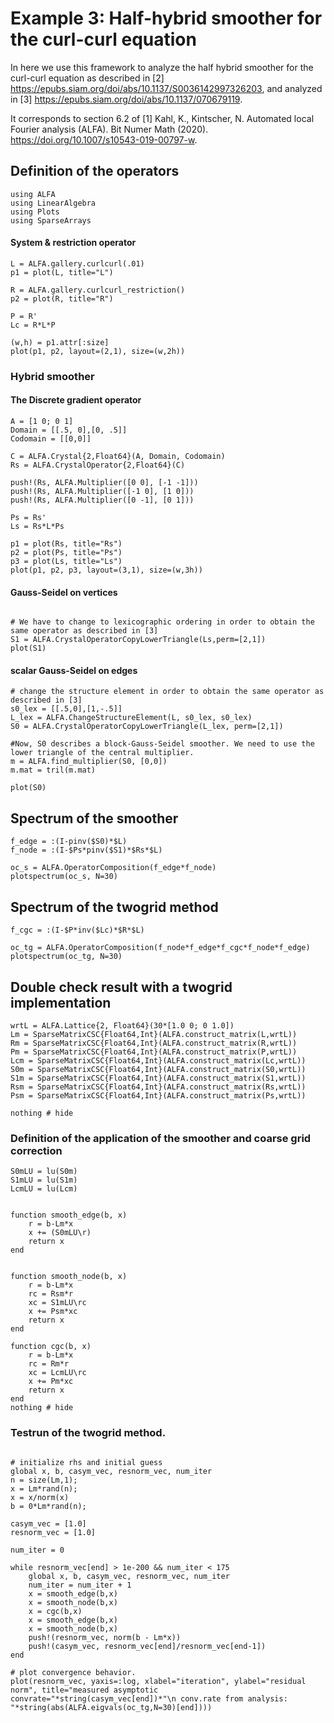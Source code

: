 # Example 3: Half-hybrid smoother for the curl-curl equation

In here we use this framework to analyze the half hybrid smoother for the curl-curl equation as described in [2] <https://epubs.siam.org/doi/abs/10.1137/S0036142997326203>, and analyzed in [3] <https://epubs.siam.org/doi/abs/10.1137/070679119>.

It corresponds to section 6.2 of [1] Kahl, K., Kintscher, N. Automated local Fourier analysis (ALFA). Bit Numer Math (2020). <https://doi.org/10.1007/s10543-019-00797-w>.


## Definition of the operators
```@example curlcurl; continued = true
using ALFA
using LinearAlgebra
using Plots
using SparseArrays
```
#### System & restriction operator

```@example curlcurl
L = ALFA.gallery.curlcurl(.01)
p1 = plot(L, title="L")

R = ALFA.gallery.curlcurl_restriction()
p2 = plot(R, title="R")

P = R'
Lc = R*L*P

(w,h) = p1.attr[:size]
plot(p1, p2, layout=(2,1), size=(w,2h))

```

### Hybrid smoother

#### The Discrete gradient operator

```@example curlcurl
A = [1 0; 0 1]
Domain = [[.5, 0],[0, .5]]
Codomain = [[0,0]]

C = ALFA.Crystal{2,Float64}(A, Domain, Codomain)
Rs = ALFA.CrystalOperator{2,Float64}(C)

push!(Rs, ALFA.Multiplier([0 0], [-1 -1]))
push!(Rs, ALFA.Multiplier([-1 0], [1 0]))
push!(Rs, ALFA.Multiplier([0 -1], [0 1]))

Ps = Rs'
Ls = Rs*L*Ps

p1 = plot(Rs, title="Rs")
p2 = plot(Ps, title="Ps")
p3 = plot(Ls, title="Ls")
plot(p1, p2, p3, layout=(3,1), size=(w,3h))

```

#### Gauss-Seidel on vertices


```@example curlcurl

# We have to change to lexicographic ordering in order to obtain the same operator as described in [3]
S1 = ALFA.CrystalOperatorCopyLowerTriangle(Ls,perm=[2,1])
plot(S1)
```

#### scalar Gauss-Seidel on edges

```@example curlcurl
# change the structure element in order to obtain the same operator as described in [3]
s0_lex = [[.5,0],[1,-.5]]
L_lex = ALFA.ChangeStructureElement(L, s0_lex, s0_lex)
S0 = ALFA.CrystalOperatorCopyLowerTriangle(L_lex, perm=[2,1])

#Now, S0 describes a block-Gauss-Seidel smoother. We need to use the lower triangle of the central multiplier.
m = ALFA.find_multiplier(S0, [0,0])
m.mat = tril(m.mat)

plot(S0)
```



## Spectrum of the smoother

```@example curlcurl
f_edge = :(I-pinv($S0)*$L)
f_node = :(I-$Ps*pinv($S1)*$Rs*$L)

oc_s = ALFA.OperatorComposition(f_edge*f_node)
plotspectrum(oc_s, N=30)
```


## Spectrum of the twogrid method

```@example curlcurl
f_cgc = :(I-$P*inv($Lc)*$R*$L)

oc_tg = ALFA.OperatorComposition(f_node*f_edge*f_cgc*f_node*f_edge)
plotspectrum(oc_tg, N=30)
```


## Double check result with a twogrid implementation

```@example curlcurl
wrtL = ALFA.Lattice{2, Float64}(30*[1.0 0; 0 1.0])
Lm = SparseMatrixCSC{Float64,Int}(ALFA.construct_matrix(L,wrtL))
Rm = SparseMatrixCSC{Float64,Int}(ALFA.construct_matrix(R,wrtL))
Pm = SparseMatrixCSC{Float64,Int}(ALFA.construct_matrix(P,wrtL))
Lcm = SparseMatrixCSC{Float64,Int}(ALFA.construct_matrix(Lc,wrtL))
S0m = SparseMatrixCSC{Float64,Int}(ALFA.construct_matrix(S0,wrtL))
S1m = SparseMatrixCSC{Float64,Int}(ALFA.construct_matrix(S1,wrtL))
Rsm = SparseMatrixCSC{Float64,Int}(ALFA.construct_matrix(Rs,wrtL))
Psm = SparseMatrixCSC{Float64,Int}(ALFA.construct_matrix(Ps,wrtL))

nothing # hide
```


### Definition of the application of the smoother and coarse grid correction

```@example curlcurl
S0mLU = lu(S0m)
S1mLU = lu(S1m)
LcmLU = lu(Lcm)


function smooth_edge(b, x)
    r = b-Lm*x
    x += (S0mLU\r)
    return x
end


function smooth_node(b, x)
    r = b-Lm*x
    rc = Rsm*r
    xc = S1mLU\rc
    x += Psm*xc
    return x
end

function cgc(b, x)
    r = b-Lm*x
    rc = Rm*r
    xc = LcmLU\rc
    x += Pm*xc
    return x
end
nothing # hide
```

### Testrun of  the twogrid method.


```@example curlcurl

# initialize rhs and initial guess
global x, b, casym_vec, resnorm_vec, num_iter
n = size(Lm,1);
x = Lm*rand(n);
x = x/norm(x)
b = 0*Lm*rand(n);

casym_vec = [1.0]
resnorm_vec = [1.0]

num_iter = 0

while resnorm_vec[end] > 1e-200 && num_iter < 175
    global x, b, casym_vec, resnorm_vec, num_iter
    num_iter = num_iter + 1
    x = smooth_edge(b,x)
    x = smooth_node(b,x)
    x = cgc(b,x)
    x = smooth_edge(b,x)
    x = smooth_node(b,x)
    push!(resnorm_vec, norm(b - Lm*x))
    push!(casym_vec, resnorm_vec[end]/resnorm_vec[end-1])
end

# plot convergence behavior.
plot(resnorm_vec, yaxis=:log, xlabel="iteration", ylabel="residual norm", title="measured asymptotic convrate="*string(casym_vec[end])*"\n conv.rate from analysis: "*string(abs(ALFA.eigvals(oc_tg,N=30)[end])))

```
